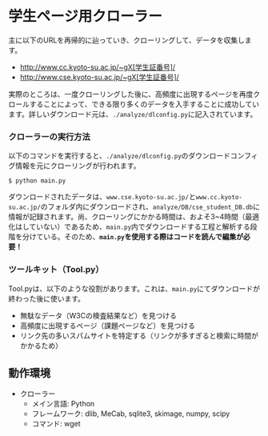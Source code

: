 学生ページ用クローラー
====
主に以下のURLを再帰的に辿っていき、クローリングして、データを収集します。

- http://www.cc.kyoto-su.ac.jp/~gX[学生証番号]/
- http://www.cse.kyoto-su.ac.jp/~gX[学生証番号]/

実際のところは、一度クローリングした後に、高頻度に出現するページを再度クロールすることによって、できる限り多くのデータを入手することに成功しています。詳しいダウンロード元は、`./analyze/dlconfig.py`に記入されています。

### クローラーの実行方法
以下のコマンドを実行すると、`./analyze/dlconfig.py`のダウンロードコンフィグ情報を元にクローリングが行われます。

	$ python main.py

ダウンロードされたデータは、`www.cse.kyoto-su.ac.jp/`と`www.cc.kyoto-su.ac.jp/`のフォルダ内にダウンロードされ、`analyze/DB/cse_student_DB.db`に情報が記録されます。尚、クローリングにかかる時間は、およそ3~4時間（最適化はしていない）であるため、`main.py`内でダウンロードする工程と解析する段階を分けている。そのため、**`main.py`を使用する際はコードを読んで編集が必要！**


### ツールキット（Tool.py）
Tool.pyは、以下のような役割があります。これは、`main.py`にてダウンロードが終わった後に使います。

- 無駄なデータ（W3Cの検査結果など）を見つける
- 高頻度に出現するページ（課題ページなど）を見つける
- リンク先の多いスパムサイトを特定する（リンクが多すぎると検索に時間がかかるため）


## 動作環境
- クローラー
	- メイン言語: Python
	- フレームワーク: dlib, MeCab, sqlite3, skimage, numpy, scipy
	- コマンド: wget

